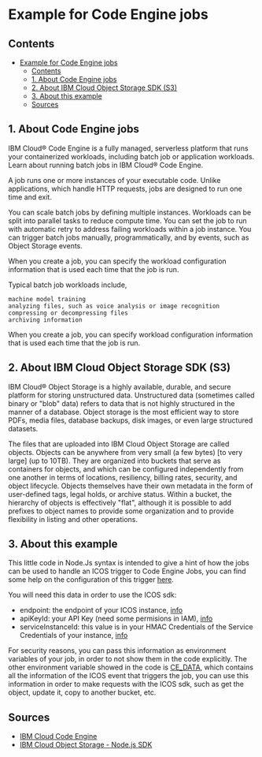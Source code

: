 # Example for Code Engine jobs

## Contents

- [Example for Code Engine jobs](#example-for-code-engine-jobs)
  - [Contents](#contents)
  - [1. About Code Engine jobs](#1-about-code-engine-jobs)
  - [2. About IBM Cloud Object Storage SDK (S3)](#2-about-ibm-cloud-object-storage-sdk-s3)
  - [3. About this example](#3-about-this-example)
  - [Sources](#sources)

## 1. About Code Engine jobs

IBM Cloud® Code Engine is a fully managed, serverless platform that runs your containerized workloads, including batch job or application workloads. Learn about running batch jobs in IBM Cloud® Code Engine.

A job runs one or more instances of your executable code. Unlike applications, which handle HTTP requests, jobs are designed to run one time and exit. 

You can scale batch jobs by defining multiple instances. Workloads can be split into parallel tasks to reduce compute time. You can set the job to run with automatic retry to address failing workloads within a job instance. You can trigger batch jobs manually, programmatically, and by events, such as Object Storage events.

When you create a job, you can specify the workload configuration information that is used each time that the job is run.

Typical batch job workloads include,

    machine model training
    analyzing files, such as voice analysis or image recognition
    compressing or decompressing files
    archiving information

When you create a job, you can specify workload configuration information that is used each time that the job is run.

## 2. About IBM Cloud Object Storage SDK (S3)

IBM Cloud® Object Storage is a highly available, durable, and secure platform for storing unstructured data. Unstructured data (sometimes called binary or "blob" data) refers to data that is not highly structured in the manner of a database. Object storage is the most efficient way to store PDFs, media files, database backups, disk images, or even large structured datasets.

The files that are uploaded into IBM Cloud Object Storage are called objects. Objects can be anywhere from very small (a few bytes) [to very large] (up to 10TB). They are organized into buckets that serve as containers for objects, and which can be configured independently from one another in terms of locations, resiliency, billing rates, security, and object lifecycle. Objects themselves have their own metadata in the form of user-defined tags, legal holds, or archive status. Within a bucket, the hierarchy of objects is effectively "flat", although it is possible to add prefixes to object names to provide some organization and to provide flexibility in listing and other operations.

## 3. About this example

This little code in Node.Js syntax is intended to give a hint of how the jobs can be used to handle an ICOS trigger to Code Engine Jobs, you can find some help on the configuration of this trigger [here](https://cloud.ibm.com/docs/codeengine?topic=codeengine-eventing-cosevent-producer#obstorage_ev_job).

You will need this data in order to use the ICOS sdk:

- endpoint: the endpoint of your ICOS instance, [info](https://cloud.ibm.com/docs/cloud-object-storage?topic=cloud-object-storage-endpoints)
- apiKeyId: your API Key (need some permisions in IAM), [info](https://cloud.ibm.com/docs/account?topic=account-userapikey&interface=ui#create_user_key) 
- serviceInstanceId: this value is in your HMAC Credentials of the Service Credentials of your instance, [info](https://cloud.ibm.com/docs/cloud-object-storage?topic=cloud-object-storage-service-credentials)

For security reasons, you can pass this information as environment variables of your job, in order to not show them in the code explicitly. The other environment variable showed in the code is [CE_DATA](https://cloud.ibm.com/docs/codeengine?topic=codeengine-eventing-cosevent-producer#subcos-envvar-cedata), which contains all the information of the ICOS event that triggers the job, you can use this information in order to make requests with the ICOS sdk, such as get the object, update it, copy to another bucket, etc.

## Sources

- [IBM Cloud Code Engine](https://cloud.ibm.com/docs/codeengine?topic=codeengine-getting-started)
- [IBM Cloud Object Storage - Node.js SDK](https://ibm.github.io/ibm-cos-sdk-js/)

